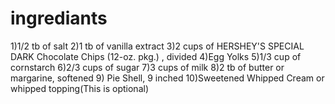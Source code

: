# ingrediants 
1)1/2 tb of salt
2)1 tb of vanilla extract
3)2 cups of HERSHEY'S SPECIAL DARK Chocolate Chips (12-oz. pkg.) , divided
4)Egg Yolks
5)1/3 cup of cornstarch
6)2/3 cups of sugar
7)3 cups of milk
8)2 tb of butter or margarine, softened
9) Pie Shell, 9 inched
10)Sweetened Whipped Cream or whipped topping(This is optional)
